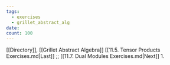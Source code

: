 ```yaml
---
tags:
  - exercises
  - grillet_abstract_alg
date:
count: 100
---
```

[[Directory]], [[Grillet Abstract Algebra]]
[[11.5. Tensor Products Exercises.md|Last]] ;; [[11.7. Dual Modules Exercises.md|Next]]
1. 